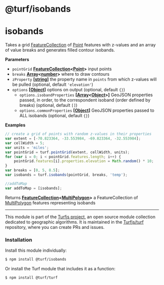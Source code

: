 # @turf/isobands

# isobands

Takes a grid [FeatureCollection](http://geojson.org/geojson-spec.html#feature-collection-objects) of [Point](http://geojson.org/geojson-spec.html#point) features with z-values and an array of
value breaks and generates filled contour isobands.

**Parameters**

-   `pointGrid` **[FeatureCollection](http://geojson.org/geojson-spec.html#feature-collection-objects)&lt;[Point](http://geojson.org/geojson-spec.html#point)>** input points
-   `breaks` **[Array](https://developer.mozilla.org/en-US/docs/Web/JavaScript/Reference/Global_Objects/Array)&lt;[number](https://developer.mozilla.org/en-US/docs/Web/JavaScript/Reference/Global_Objects/Number)>** where to draw contours
-   `zProperty` **\[[string](https://developer.mozilla.org/en-US/docs/Web/JavaScript/Reference/Global_Objects/String)]** the property name in `points` from which z-values will be pulled (optional, default `'elevation'`)
-   `options` **\[[Object](https://developer.mozilla.org/en-US/docs/Web/JavaScript/Reference/Global_Objects/Object)]** options on output (optional, default `{}`)
    -   `options.isobandProperties` **\[[Array](https://developer.mozilla.org/en-US/docs/Web/JavaScript/Reference/Global_Objects/Array)&lt;[Object](https://developer.mozilla.org/en-US/docs/Web/JavaScript/Reference/Global_Objects/Object)>]** GeoJSON properties passed, in order, to the correspondent
        isoband (order defined by breaks) (optional, default `[]`)
    -   `options.commonProperties` **\[[Object](https://developer.mozilla.org/en-US/docs/Web/JavaScript/Reference/Global_Objects/Object)]** GeoJSON properties passed to ALL isobands (optional, default `{}`)

**Examples**

```javascript
// create a grid of points with random z-values in their properties
var extent = [-70.823364, -33.553984, -69.823364, -32.553984];
var cellWidth = 5;
var units = 'miles';
var pointGrid = turf.pointGrid(extent, cellWidth, units);
for (var i = 0; i < pointGrid.features.length; i++) {
    pointGrid.features[i].properties.elevation = Math.random() * 10;
}
var breaks = [0, 5, 8.5];
var isobands = turf.isobands(pointGrid, breaks, 'temp');

//addToMap
var addToMap = [isobands];
```

Returns **[FeatureCollection](http://geojson.org/geojson-spec.html#feature-collection-objects)&lt;[MultiPolygon](http://geojson.org/geojson-spec.html#multipolygon)>** a FeatureCollection of [MultiPolygon](http://geojson.org/geojson-spec.html#multipolygon) features representing isobands

<!-- This file is automatically generated. Please don't edit it directly:
if you find an error, edit the source file (likely index.js), and re-run
./scripts/generate-readmes in the turf project. -->

---

This module is part of the [Turfjs project](http://turfjs.org/), an open source
module collection dedicated to geographic algorithms. It is maintained in the
[Turfjs/turf](https://github.com/Turfjs/turf) repository, where you can create
PRs and issues.

### Installation

Install this module individually:

```sh
$ npm install @turf/isobands
```

Or install the Turf module that includes it as a function:

```sh
$ npm install @turf/turf
```
